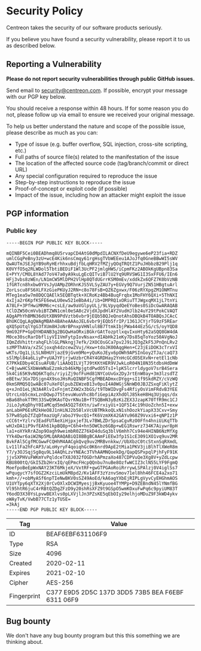 # Security Policy

Centreon takes the security of our software products seriously.

If you believe you have found a security vulnerability, please report it to us as described below.

## Reporting a Vulnerability

**Please do not report security vulnerabilities through public GitHub issues.**

Send email to security@centreon.com. If possible, encrypt your message with our PGP key below.

You should receive a response within 48 hours. If for some reason you do not, please follow up via email to ensure we received your original message.

To help us better understand the nature and scope of the possible issue, please describe as much as you can: 

* Type of issue (e.g. buffer overflow, SQL injection, cross-site scripting, etc.)
* Full paths of source file(s) related to the manifestation of the issue
* The location of the affected source code (tag/branch/commit or direct URL)
* Any special configuration required to reproduce the issue
* Step-by-step instructions to reproduce the issue
* Proof-of-concept or exploit code (if possible)
* Impact of the issue, including how an attacker might exploit the issue

## PGP information

### Public key

```
-----BEGIN PGP PUBLIC KEY BLOCK-----

mQINBF5Cei0BEADhmq8U5rvapCD4AtG0dMpdILACNXfDeU9egywe6eP23fia+RDZ
umlCGqPeBny3zU+wcE4Kik6nsCmqy61rgHsgTVbWEEeu1AJoJfq0GneBBwWI5sWV
QwAUTmJSEJgYB9oRyHErhhxuBdjfbLqHRV2fMZjyQOqTRQtZ1PuJHbbzB29Plj1q
K0VYfO5q2RLWDol5TbtiBEDiF1Wl3UcPF2jmlgHWS/iCpmFKz2ABOkKgUBpn83Sa
E+PYY/CMOL8YAd77oV47a0yA9kuLgEcQITviB7lU2Yq9URVSWG1I3SxFFU6/IEn6
HFj3vbs8zWEn/LN1mCW5MlDPH2VlHp8QTdUGrrKSM0mEv/xddkZx6QFZ7K0bVzNB
1fGRTcn8hxbw0YVsJyUAMpZORhnKJS5VLSyZAU7y+EGVy9Q7VurjZN51HBgtuArl
ZorLscu8FS6XLFXzGiePKUyJ2RN+c8o78FsB+QZ6Zgxwx/F06zRYXpgZM1ONMTnu
MTeg1ea5w7m8DQCQAElk5EQBTqtk+XCRoKz4Bb4BuqFrqbx1MoFHY6QXi+5ThNXI
4xIja2r6KpfKSFE6ewLU0ew521eBbA4i/ib+DMPRQ1xORiuTTJWgxqMX1jL7tnYi
A78LF+3PfHwiMRM6c+csLE/aw9aVGlpyULj/9LVpyqdQeEYoBes0SiDcGwARAQAB
tClDZW50cmVvbiBTZWN1cml0eSA8c2VjdXJpdHlAY2VudHJlb24uY29tPokCVAQT
AQgAPhYhBMN36dUtXBN9PdVztb6vbr9jEQb5BQJeQnotAhsDBQkB4TOABQsJCAcC
BhUKCQgLAgQWAgMBAh4BAheAAAoJEL6vbr9jEQb5frIP/1361JCYjrTG9zF5REar
qXQ5pUtqlYgG3fXUm8HJoNrBPnxpVHNlul8B7TtmkIbjPWa444Ez5G/cS/oyYQD8
9mG92FP+GpQYHDANB3g2BGQwHaORxiBGkrGAtTozptlxqvIxoHty62aSQQ8GW4dA
M0ce30scRarDbfliyVI1VmFytpIovNsax+dIAbHk21eKy7Ds85qToYoz50AVgNoJ
IQmZdVhittrahqFLhlGLPNkngj7efk/2XOCOsGCa7pv2J9iJQ3gZkF5JPnQnLRv2
szMPThAVa/xZSCjoxqh4dzcewZVuj/Hxw+tdoJK00AqgHen+C23jEiDOK3cTrxVI
wKTs/Og1LjLSLN0HUYjazE9jGvm9Mo+yQuKoJEyx6pOWh9APSInGoy2TJa/caQ73
sSlMpl84a6LiyP+yUAJYFjrjwUzbrCR4Y4GRDHay2YnHcGCdO5EXvN+retEl1cNb
X7PKkEDby4CEsuAFUB/liAAbQILVjTJ9tKKtHER9VJwkLoR04N18N35tdbsHdDmW
C+BjwwHCSXbWeWNaE2zmkzb46kMpjgtdPwdO5TsI+lpK5lcrrldygoV7srB4Sera
5k4Ci65K9vNQ6KTqds/riyiZj9ofFuHd81NYCoUvGx2DyJrtEnW0ay+3m3lzsdTZ
eBEtw/3Gx7DSjgn4X9soJHsRuQINBF5CgfMBEADmxcDYgg+sI1f9SkdRZY/cVzWQ
0kmSRMQ5Q1wABc07uXeFQlpubZEWzeB13v0puI4A0WGjSNnWD0JBJZSxqFiKlytZ
q+xJnO1eLjN3A4RlvIxFnjmtZXW2x3bGS/t9TbWIDvgFs4RfiyOsVimFRdvB3YEE
UtrcLnb5cmxLznDQwpJTStevuWuoVhc8bfiGepiAzXhdOlJ85keH8Hq3Ujgqs/dx
mBa68hokTTMt33SwQ9KAoTQvrKNu1B+fTSQBmN3yBzKiZEX3JzapK70TfR9mc1CJ
JiLoJyKqDhyY0IaMCqd5mdA5Q2TdXtn/iwFrxiyUi+1QF5I4c19hUoZchn5I+exw
anLabHP6EsM2kHeO8J1nHiNJ2b58lxVcUBTMkkoQLxN1shOozkYiapX33Cxv+Smy
57Pw8SpbZfZqDfmazUgF/aboJY9vcQ1+fK6VzmXK42GAYu968Z9Vvxi6+qNPIz1P
cCC6t+Yzlrv3EadFUTAeXiHjpxjef3Lv7BWLZDr5psaCgvRzO0Ffn4hniUiKqTTb
wHJxDA1iP9vfEAh61kpBQ8p+C6h4+hn5OWCbz6GBp+wEG1Rswrz734K7Aiywr8pH
la1+oXYkRrAZop9Oagh9weimbR0ZZ76kD4duSq3blV6mhh7Cs94e4HINB6NzMfXg
YYk4Dwr6aiW2Np5MLQARAQABiQI8BBgBCAAmFiEEw3fp1S1cE3091XO1vq9uv2MR
BvkFAl5CgfMCGwwFCQHhM4AACgkQvq9uv2MRBvnkkw//UbXbzC0tcStxnSqRXmdL
Lv11lFa2hFcAP3/aLoHyryF4qoiqhGc0K6nrd9ApE2tMia1PKV3jiBlhTlXWeR8m
Y7/y3OJSqjSg8qu9L14AQhLzvYNEAc3TVhAAMNQoekDg/QapQSPxpqlPjhFyF91K
jjvSXPHVuFWKmYvPqldceTX8J032fOGDrhAPmzaXo487CDPVuQe3Xg8V+yZdLcpw
KBU800tQ/GkI5Zb2HrxIQ/qEPmcFHcpQQnbu7nuBe8OzfwWCIZ3clN55LYF9FgmQ
MoefpoBeEpWxNAY23KT6MkjeX/VxtRF+gwGTPGAoRoiRrrywLSPAlzj0V4iglSs7
wPqugycY7sfOGZ2KzciLmUkM8pd2/Kv1AFF3zYznvSmov71el8hh46FCE4a2xo71
kmh+//+obMyASf6npTIeNwBKV0sSZ49AoEd/kA6agYXbEjRIPLgVyvCyEHGhmAOS
U1UYTpy6qXTX2Xj0rCvOXlxDCWIMyesjjBxKyuoe4TYMPp+D9ZEBndN45lYNmfBG
Vl95htR6juC4rRBtQZDgZFzD9y20shRsXFZ9t9GSpO5wmKOxuFwPq6c9pyiUM83T
Y6odD3X30YsLpvwBEXlvs0pLXVjlJn3PZsKE5qEbOIy29elhjoMDuZ9F3kWD4ykv
oWAyTvK/VwbB77CTz1yTUSE=
=3kAj
-----END PGP PUBLIC KEY BLOCK-----
```

| Tag | Value |
| -- | -- |
| ID | BEAF6EBF631106F9 |
| Type | RSA |
| Size | 4096 |
| Created | 2020-02-11 |
| Expires | 2021-02-10 |
| Cipher |AES-256|
| Fingerprint | C377 E9D5 2D5C 137D 3DD5 73B5 BEA F6EBF 6311 06F9 |

## Bug bounty

We don't have any bug bounty program but this this something we are thinking about.
